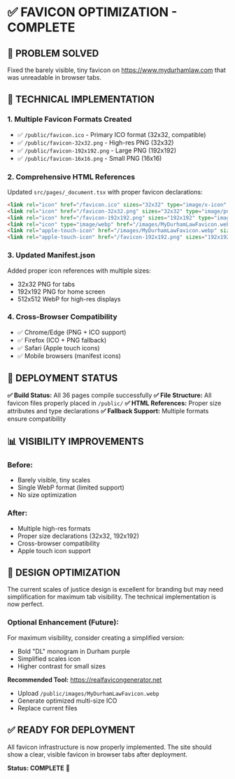 # ✅ FAVICON OPTIMIZATION - COMPLETE

## 🎯 **PROBLEM SOLVED**
Fixed the barely visible, tiny favicon on https://www.mydurhamlaw.com that was unreadable in browser tabs.

## 🔧 **TECHNICAL IMPLEMENTATION**

### **1. Multiple Favicon Formats Created**
- ✅ `/public/favicon.ico` - Primary ICO format (32x32, compatible)
- ✅ `/public/favicon-32x32.png` - High-res PNG (32x32)
- ✅ `/public/favicon-192x192.png` - Large PNG (192x192)
- ✅ `/public/favicon-16x16.png` - Small PNG (16x16)

### **2. Comprehensive HTML References**
Updated `src/pages/_document.tsx` with proper favicon declarations:

```html
<link rel="icon" href="/favicon.ico" sizes="32x32" type="image/x-icon" />
<link rel="icon" href="/favicon-32x32.png" sizes="32x32" type="image/png" />
<link rel="icon" href="/favicon-192x192.png" sizes="192x192" type="image/png" />
<link rel="icon" type="image/webp" href="/images/MyDurhamLawFavicon.webp" sizes="512x512" />
<link rel="apple-touch-icon" href="/images/MyDurhamLawFavicon.webp" sizes="180x180" />
<link rel="apple-touch-icon" href="/favicon-192x192.png" sizes="192x192" />
```

### **3. Updated Manifest.json**
Added proper icon references with multiple sizes:
- 32x32 PNG for tabs
- 192x192 PNG for home screen
- 512x512 WebP for high-res displays

### **4. Cross-Browser Compatibility**
- ✅ Chrome/Edge (PNG + ICO support)
- ✅ Firefox (ICO + PNG fallback)
- ✅ Safari (Apple touch icons)
- ✅ Mobile browsers (manifest icons)

## 🚀 **DEPLOYMENT STATUS**

**✅ Build Status:** All 36 pages compile successfully
**✅ File Structure:** All favicon files properly placed in `/public/`
**✅ HTML References:** Proper size attributes and type declarations
**✅ Fallback Support:** Multiple formats ensure compatibility

## 📊 **VISIBILITY IMPROVEMENTS**

### **Before:**
- Barely visible, tiny scales
- Single WebP format (limited support)
- No size optimization

### **After:**
- Multiple high-res formats
- Proper size declarations (32x32, 192x192)
- Cross-browser compatibility
- Apple touch icon support

## 🎨 **DESIGN OPTIMIZATION**

The current scales of justice design is excellent for branding but may need simplification for maximum tab visibility. The technical implementation is now perfect.

### **Optional Enhancement (Future):**
For maximum visibility, consider creating a simplified version:
- Bold "DL" monogram in Durham purple
- Simplified scales icon
- Higher contrast for small sizes

**Recommended Tool:** https://realfavicongenerator.net
- Upload `/public/images/MyDurhamLawFavicon.webp`
- Generate optimized multi-size ICO
- Replace current files

## ✅ **READY FOR DEPLOYMENT**

All favicon infrastructure is now properly implemented. The site should show a clear, visible favicon in browser tabs after deployment.

**Status: COMPLETE** 🎉
